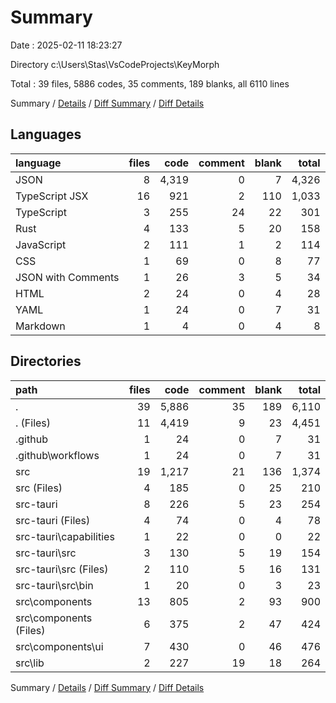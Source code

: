 # Summary

Date : 2025-02-11 18:23:27

Directory c:\\Users\\Stas\\VsCodeProjects\\KeyMorph

Total : 39 files,  5886 codes, 35 comments, 189 blanks, all 6110 lines

Summary / [Details](details.md) / [Diff Summary](diff.md) / [Diff Details](diff-details.md)

## Languages
| language | files | code | comment | blank | total |
| :--- | ---: | ---: | ---: | ---: | ---: |
| JSON | 8 | 4,319 | 0 | 7 | 4,326 |
| TypeScript JSX | 16 | 921 | 2 | 110 | 1,033 |
| TypeScript | 3 | 255 | 24 | 22 | 301 |
| Rust | 4 | 133 | 5 | 20 | 158 |
| JavaScript | 2 | 111 | 1 | 2 | 114 |
| CSS | 1 | 69 | 0 | 8 | 77 |
| JSON with Comments | 1 | 26 | 3 | 5 | 34 |
| HTML | 2 | 24 | 0 | 4 | 28 |
| YAML | 1 | 24 | 0 | 7 | 31 |
| Markdown | 1 | 4 | 0 | 4 | 8 |

## Directories
| path | files | code | comment | blank | total |
| :--- | ---: | ---: | ---: | ---: | ---: |
| . | 39 | 5,886 | 35 | 189 | 6,110 |
| . (Files) | 11 | 4,419 | 9 | 23 | 4,451 |
| .github | 1 | 24 | 0 | 7 | 31 |
| .github\\workflows | 1 | 24 | 0 | 7 | 31 |
| src | 19 | 1,217 | 21 | 136 | 1,374 |
| src (Files) | 4 | 185 | 0 | 25 | 210 |
| src-tauri | 8 | 226 | 5 | 23 | 254 |
| src-tauri (Files) | 4 | 74 | 0 | 4 | 78 |
| src-tauri\\capabilities | 1 | 22 | 0 | 0 | 22 |
| src-tauri\\src | 3 | 130 | 5 | 19 | 154 |
| src-tauri\\src (Files) | 2 | 110 | 5 | 16 | 131 |
| src-tauri\\src\\bin | 1 | 20 | 0 | 3 | 23 |
| src\\components | 13 | 805 | 2 | 93 | 900 |
| src\\components (Files) | 6 | 375 | 2 | 47 | 424 |
| src\\components\\ui | 7 | 430 | 0 | 46 | 476 |
| src\\lib | 2 | 227 | 19 | 18 | 264 |

Summary / [Details](details.md) / [Diff Summary](diff.md) / [Diff Details](diff-details.md)